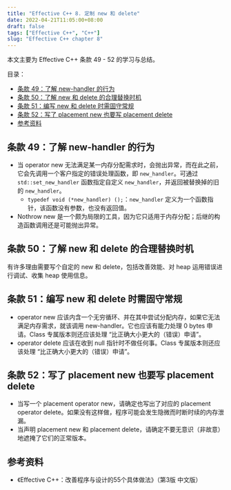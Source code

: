 ```yaml
---
title: "Effective C++ 8. 定制 new 和 delete"
date: 2022-04-21T11:05:00+08:00
draft: false
tags: ["Effective C++", "C++"]
slug: "Effective C++ chapter 8"
---
```


本文主要为 Effective C++ 条款 49 - 52 的学习与总结。

目录：

- [条款 49：了解 new-handler 的行为](#条款-49了解-new-handler-的行为)
- [条款 50：了解 new 和 delete 的合理替换时机](#条款-50了解-new-和-delete-的合理替换时机)
- [条款 51：编写 new 和 delete 时需固守常规](#条款-51编写-new-和-delete-时需固守常规)
- [条款 52：写了 placement new 也要写 placement delete](#条款-52写了-placement-new-也要写-placement-delete)
- [参考资料](#参考资料)

## 条款 49：了解 new-handler 的行为

* 当 operator new 无法满足某一内存分配需求时，会抛出异常，而在此之前，它会先调用一个客户指定的错误处理函数，即 `new_handler`。可通过 `std::set_new_handler` 函数指定自定义 `new_handler`，并返回被替换掉的旧的 `new_handler`。
  * `typedef void (*new_handler) ();`：`new_handler` 定义为一个函数指针，该函数没有参数，也没有返回值。
* Nothrow new 是一个颇为局限的工具，因为它只适用于内存分配；后继的构造函数调用还是可能抛出异常。

## 条款 50：了解 new 和 delete 的合理替换时机

有许多理由需要写个自定的 new 和 delete，包括改善效能、对 heap 运用错误进行调试、收集 heap 使用信息。

## 条款 51：编写 new 和 delete 时需固守常规

* operator new 应该内含一个无穷循环、并在其中尝试分配内存，如果它无法满足内存需求，就该调用 new-handler。它也应该有能力处理 0 bytes 申请。Class 专属版本则还应该处理 “比正确大小更大的（错误）申请”。
* operator delete 应该在收到 null 指针时不做任何事。Class 专属版本则还应该处理 “比正确大小更大的（错误）申请”。

## 条款 52：写了 placement new 也要写 placement delete

* 当写一个 placement operator new，请确定也写出了对应的 placement operator delete。如果没有这样做，程序可能会发生隐微而时断时续的内存泄漏。
* 当声明 placement new 和 placement delete，请确定不要无意识（非故意）地遮掩了它们的正常版本。

## 参考资料

* 《Effective C++：改善程序与设计的55个具体做法》（第3版 中文版）
